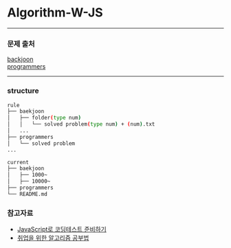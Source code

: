 # Algorithm-W-JS

---

### 문제 출처

[backjoon](https://www.acmicpc.net/problemset)<br/>
[programmers](https://programmers.co.kr/learn/challenges?tab=all_challenges)

---

### structure

```bash
rule
├── baekjoon
│   ├── folder(type num)
│   │   └── solved problem(type num) + (num).txt
│   ...
├── programmers
│   └── solved problem
...

current
├── baekjoon
│   ├── 1000~
│   ├── 10000~
├── programmers
└── README.md

```

### 참고자료

- [JavaScript로 코딩테스트 준비하기](https://velog.io/@bigsaigon333/Javascript%EB%A1%9C-%EC%BD%94%EB%94%A9%ED%85%8C%EC%8A%A4%ED%8A%B8-%EC%A4%80%EB%B9%84%ED%95%98%EA%B8%B01-%EC%9E%85%EC%B6%9C%EB%A0%A5)
- [취업을 위한 알고리즘 공부법](https://qkqhxla1.tistory.com/990)
